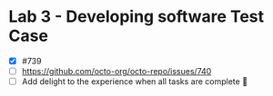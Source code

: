 # Lab 3 - Developing software Test Case

- [x] #739
- [ ] https://github.com/octo-org/octo-repo/issues/740
- [ ] Add delight to the experience when all tasks are complete :tada:
